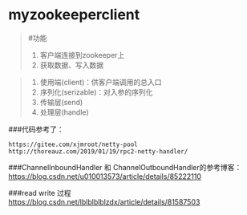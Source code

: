 # myzookeeperclient

>#功能
>1. 客户端连接到zookeeper上
>2. 获取数据、写入数据

>1. 使用端(client)：供客户端调用的总入口
>2. 序列化(serizable)：对入参的序列化
>3. 传输层(send)
>4. 处理层(handle)


###代码参考了：
~~~
https://gitee.com/xjmroot/netty-pool
http://thoreauz.com/2019/01/19/rpc2-netty-handler/
~~~
###ChannelInboundHandler 和 ChannelOutboundHandler的参考博客：
https://blog.csdn.net/u010013573/article/details/85222110

###read write 过程
https://blog.csdn.net/lblblblblzdx/article/details/81587503
